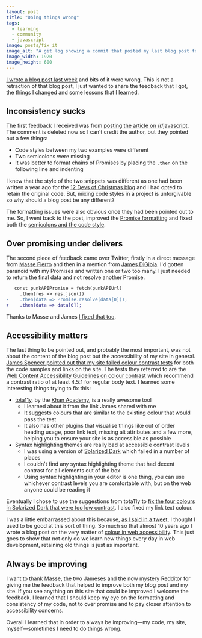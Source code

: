 ```yaml
---
layout: post
title: "Doing things wrong"
tags:
  - learning
  - community
  - javascript
image: posts/fix_it
image_alt: "A git log showing a commit that posted my last blog post followed by four commits that just say 'fix it'."
image_width: 1920
image_height: 600
---
```


[I wrote a blog post last week](https://philna.sh/blog/2017/02/09/toast-to-es2015-destructuring/) and bits of it were wrong. This is not a retraction of that blog post, I just wanted to share the feedback that I got, the things I changed and some lessons that I learned.

## Inconsistency sucks

The first feedback I received was from [posting the article on /r/javascript](https://www.reddit.com/r/javascript/comments/5szzfd/es2015_destructuring_promises_and_beer/). The comment is deleted now so I can't credit the author, but they pointed out a few things:

* Code styles between my two examples were different
* Two semicolons were missing
* It was better to format chains of Promises by placing the `.then` on the following line and indenting

I knew that the style of the two snippets was different as one had been written a year ago for the [12 Devs of Christmas blog](http://12devsofxmas.co.uk/2016/01/day-9-service-worker-santas-little-performance-helper/) and I had opted to retain the original code. But, mixing code styles in a project is unforgivable so why should a blog post be any different?

The formatting issues were also obvious once they had been pointed out to me. So, I went back to the post, improved the [Promise formatting](https://github.com/philnash/philna.sh/commit/9bd9af741934c5903d300c70e483d22f6de767cc) and fixed both the [semicolons and the code style](https://github.com/philnash/philna.sh/commit/707e0f9fe7724be999c3b381d34636042bc196ae).

## Over promising under delivers

The second piece of feedback came over Twitter, firstly in a direct message from [Masse Fierro](https://twitter.com/elmasse) and then in a mention from [James DiGioia](https://twitter.com/JamesDiGioia/status/830163324092481536). I'd gotten paranoid with my Promises and written one or two too many. I just needed to return the final data and not resolve another Promise.

```diff
   const punkAPIPromise = fetch(punkAPIUrl)
     .then(res => res.json())
-    .then(data => Promise.resolve(data[0]));
+    .then(data => data[0]);
```

Thanks to Masse and James [I fixed that too](https://github.com/philnash/philna.sh/commit/ea38977e47e60768f430cc5a00758d44cb0d15b6).

## Accessibility matters

The last thing to be pointed out, and probably the most important, was not about the content of the blog post but the accessibility of my site in general. [James Spencer pointed out that my site failed colour contrast tests](https://twitter.com/varjmes/status/830416813091614720) for both the code samples and links on the site. The tests they referred to are the [Web Content Accessibility Guidelines on colour contrast](https://www.w3.org/TR/UNDERSTANDING-WCAG20/visual-audio-contrast-contrast.html) which recommend a contrast ratio of at least 4.5:1 for regular body text. I learned some interesting things trying to fix this:

* [tota11y](https://khan.github.io/tota11y/), by the [Khan Academy](https://www.khanacademy.org/), is a really awesome tool
  * I learned about it from the link James shared with me
  * It suggests colours that are similar to the existing colour that would pass the test
  * It also has other plugins that visualise things like out of order heading usage, poor link text, missing alt attributes and a few more, helping you to ensure your site is as accessible as possible
* Syntax highlighting themes are really bad at accessible contrast levels
  * I was using a version of [Solarized Dark](http://ethanschoonover.com/solarized) which failed in a number of places
  * I couldn't find any syntax highlighting theme that had decent contrast for all elements out of the box
  * Using syntax highlighting in your editor is one thing, you can use whichever contrast levels you are comfortable with, but on the web anyone could be reading it

Eventually I chose to use the suggestions from tota11y to [fix the four colours in Solarized Dark that were too low contrast](https://github.com/philnash/philna.sh/commit/60201a04397ad577f7e1b37809e157d3b5309c74). I also fixed my link text colour.

I was a little embarrassed about this because, [as I said in a tweet](https://twitter.com/philnash/status/830421373776515074), I thought I used to be good at this sort of thing. So much so that almost 10 years ago I wrote a blog post on the very matter of [colour in web accessibility](http://www.unintentionallyblank.co.uk/2007/09/27/web-accessibility-colour/). This just goes to show that not only do we learn new things every day in web development, retaining old things is just as important.

## Always be improving

I want to thank Masse, the two Jameses and the now mystery Redditor for giving me the feedback that helped to improve both my blog post and my site. If you see anything on this site that could be improved I welcome the feedback. I learned that I should keep my eye on the formatting and consistency of my code, not to over promise and to pay closer attention to accessibility concerns.

Overall I learned that in order to always be improving&mdash;my code, my site, myself&mdash;sometimes I need to do things wrong.
